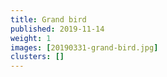 ```yaml
---
title: Grand bird
published: 2019-11-14
weight: 1
images: [20190331-grand-bird.jpg]
clusters: []
---
```


